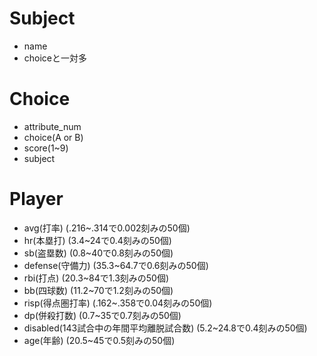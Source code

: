 # Subject
- name
- choiceと一対多

# Choice
- attribute_num
- choice(A or B)
- score(1~9)
- subject

# Player
- avg(打率) (.216~.314で0.002刻みの50個)
- hr(本塁打) (3.4~24で0.4刻みの50個)
- sb(盗塁数) (0.8~40で0.8刻みの50個)
- defense(守備力) (35.3~64.7で0.6刻みの50個)
- rbi(打点) (20.3~84で1.3刻みの50個)
- bb(四球数) (11.2~70で1.2刻みの50個)
- risp(得点圏打率) (.162~.358で0.04刻みの50個)
- dp(併殺打数) (0.7~35で0.7刻みの50個)
- disabled(143試合中の年間平均離脱試合数) (5.2~24.8で0.4刻みの50個)
- age(年齢) (20.5~45で0.5刻みの50個)
